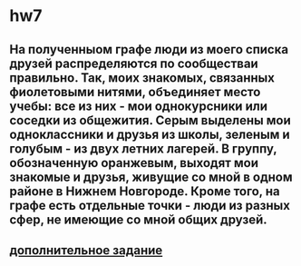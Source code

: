 # hw7
## На полученныом графе люди из моего списка друзей распределяются по сообществаи правильно. Так, моих знакомых, связанных фиолетовыми нитями, объединяет место учебы: все из них - мои однокурсники или соседки из общежития. Серым выделены мои одноклассники и друзья из школы, зеленым и голубым - из двух летних лагерей. В группу, обозначенную оранжевым, выходят мои знакомые и друзья, живущие со мной в одном районе в Нижнем Новгороде. Кроме того, на графе есть отдельные точки - люди из разных сфер, не имеющие со мной общих друзей. 
## [дополнительное задание](https://f5679.github.io/hw7/)
